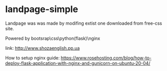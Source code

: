 # landpage-simple

Landpage was was made by modifing extist one downloaded from free-css site.

Powered by bootsrap\css\python(flask)\nginx

link: http://www.shozaenglish.pp.ua

How to setup nginx guide: https://www.rosehosting.com/blog/how-to-deploy-flask-application-with-nginx-and-gunicorn-on-ubuntu-20-04/